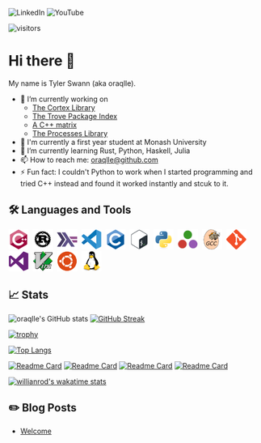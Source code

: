 ![LinkedIn](https://img.shields.io/badge/LinkedIn-blue?logo=linkedin&logoColor=white&style=for-the-badge)
![YouTube](https://img.shields.io/badge/YouTube-red?logo=youtube&logoColor=white&style=for-the-badge)

![visitors](https://visitor-badge.glitch.me/badge?page_id=oraqlle.id&left_color=black&right_color=orange)

# Hi there 👋

My name is Tyler Swann (aka oraqlle).

- 🔭 I’m currently working on 
  - [The Cortex Library](https://github.com/oraqlle/CortexLib)
  - [The Trove Package Index](https://github.com/oraqlle/trove)
  - [A C++ matrix](https://github.com/oraqlle/matrix)
  - [The Processes Library](https://github.com/oraqlle/processes)
- 🏫 I'm currently a first year student at Monash University
- 🌱 I’m currently learning Rust, Python, Haskell, Julia
- 📫 How to reach me: oraqlle@github.com
- ⚡ Fun fact: I couldn't Python to work when I started programming and tried C++ instead and found it worked instantly and stcuk to it. 


## 🛠️ Languages and Tools

<div>
  <img src="https://github.com/devicons/devicon/blob/master/icons/cplusplus/cplusplus-original.svg" title="Cpp" alt="Cpp" width="40" height="40"/>&nbsp;
  <img src="https://github.com/devicons/devicon/blob/master/icons/rust/rust-plain.svg" title="Rust" alt="Rust" width="40" height="40"/>&nbsp;
  <img src="https://github.com/devicons/devicon/blob/master/icons/haskell/haskell-original.svg" title="Haskell" alt="Haskell" width="40" height="40"/>&nbsp;
  <img src="https://github.com/devicons/devicon/blob/master/icons/vscode/vscode-original.svg" title="VSCode UI" alt="VSCode UI" width="40" height="40"/>&nbsp;
  <img src="https://github.com/devicons/devicon/blob/master/icons/c/c-original.svg" title="C" alt="C" width="40" height="40"/>&nbsp;
  <img src="https://github.com/devicons/devicon/blob/master/icons/bash/bash-original.svg" title="Bash" alt="Bash " width="40" height="40"/>&nbsp;
  <img src="https://github.com/devicons/devicon/blob/master/icons/python/python-original.svg"  title="Python" alt="Python" width="40" height="40"/>&nbsp;
  <img src="https://github.com/devicons/devicon/blob/master/icons/julia/julia-original.svg" title="Julia" alt="Julia" width="40" height="40"/>&nbsp;
  <img src="https://github.com/devicons/devicon/blob/master/icons/gcc/gcc-original.svg" title="GCC" alt="GCC" width="40" height="40"/>&nbsp;
  <img src="https://github.com/devicons/devicon/blob/master/icons/git/git-original.svg" title="Git" alt="Git" width="40" height="40"/>&nbsp;
  <img src="https://github.com/devicons/devicon/blob/master/icons/visualstudio/visualstudio-plain.svg" title="VS" alt="VS" width="40" height="40"/>&nbsp;
  <img src="https://github.com/devicons/devicon/blob/master/icons/vim/vim-original.svg" title="Vim" alt="Vim" width="40" height="40"/>&nbsp;
  <img src="https://github.com/devicons/devicon/blob/master/icons/ubuntu/ubuntu-plain.svg" title="ubuntu" alt="ubuntu" width="40" height="40"/>&nbsp;
  <img src="https://github.com/devicons/devicon/blob/master/icons/linux/linux-original.svg" title="Linux" alt="Linux" width="40" height="40"/>&nbsp;
</div>


## 📈 Stats

![oraqlle's GitHub stats](https://github-readme-stats.vercel.app/api?username=oraqlle&show_icons=true&theme=tokyonight)
[![GitHub Streak](http://github-readme-streak-stats.herokuapp.com?user=oraqlle&theme=onedark_duo&date_format=M%20j%5B%2C%20Y%5D)](https://git.io/streak-stats)

[![trophy](https://github-profile-trophy.vercel.app/?username=oraqlle&theme=onedark)](https://github.com/ryo-ma/github-profile-trophy)

[![Top Langs](https://github-readme-stats.vercel.app/api/top-langs/?username=oraqlle&layout=compact&theme=vision-friendly-dark)](https://github.com/anuraghazra/github-readme-stats)

[![Readme Card](https://github-readme-stats.vercel.app/api/pin/?username=oraqlle&repo=CortexLib)](https://github.com/anuraghazra/github-readme-stats)
[![Readme Card](https://github-readme-stats.vercel.app/api/pin/?username=oraqlle&repo=matrix)](https://github.com/anuraghazra/github-readme-stats)
[![Readme Card](https://github-readme-stats.vercel.app/api/pin/?username=oraqlle&repo=processes)](https://github.com/anuraghazra/github-readme-stats)
[![Readme Card](https://github-readme-stats.vercel.app/api/pin/?username=oraqlle&repo=trove)](https://github.com/anuraghazra/github-readme-stats)

[![willianrod's wakatime stats](https://github-readme-stats.vercel.app/api/wakatime?username=willianrod)](https://github.com/anuraghazra/github-readme-stats)

## ✏️ Blog Posts

<!-- BLOG-POST-LIST:START -->
- [Welcome](https://code-bytes.netlify.app/welcome/)
<!-- BLOG-POST-LIST:END -->
